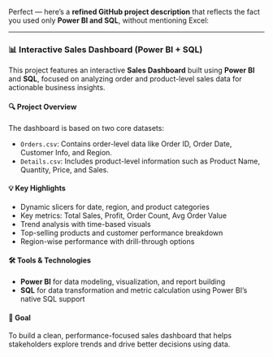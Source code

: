 Perfect — here’s a **refined GitHub project description** that reflects the fact you used only **Power BI and SQL**, without mentioning Excel:

---

### 📊 Interactive Sales Dashboard (Power BI + SQL)

This project features an interactive **Sales Dashboard** built using **Power BI** and **SQL**, focused on analyzing order and product-level sales data for actionable business insights.

#### 🔍 Project Overview
The dashboard is based on two core datasets:
- `Orders.csv`: Contains order-level data like Order ID, Order Date, Customer Info, and Region.
- `Details.csv`: Includes product-level information such as Product Name, Quantity, Price, and Sales.

#### 💡 Key Highlights
- Dynamic slicers for date, region, and product categories  
- Key metrics: Total Sales, Profit, Order Count, Avg Order Value  
- Trend analysis with time-based visuals  
- Top-selling products and customer performance breakdown  
- Region-wise performance with drill-through options

#### 🛠 Tools & Technologies
- **Power BI** for data modeling, visualization, and report building  
- **SQL** for data transformation and metric calculation using Power BI’s native SQL support

#### 🎯 Goal
To build a clean, performance-focused sales dashboard that helps stakeholders explore trends and drive better decisions using data.

